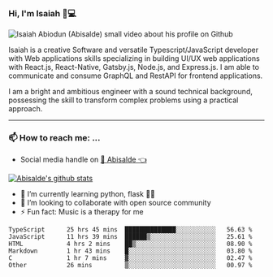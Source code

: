 ### Hi, I'm Isaiah 🌻💻

<img src="https://res.cloudinary.com/abisalde/image/upload/c_scale,h_311,w_816/v1616039512/Abisalde_github.gif" alt="Isaiah Abiodun (Abisalde) small video about his profile on Github">

Isaiah is a creative Software and versatile Typescript/JavaScript developer with Web applications skills specializing in building UI/UX web applications with React.js, React-Native, Gatsby.js, Node.js, and Express.js. I am able to communicate and consume GraphQL and RestAPI for frontend applications.

I am a bright and ambitious engineer with a sound technical background, possessing the skill to transform complex problems using a practical approach.
<hr>

### 📫 How to reach me: ...
- Social media handle on <a href="https://twitter.com/abisalde">🔔  Abisalde   👈</a>


[![Abisalde's github stats](https://github-readme-stats.vercel.app/api?username=abisalde)](https://github.com/abisalde/github-readme-stats)

- 🌱 I’m currently learning python, flask 👨‍💻️
- 👯 I’m looking to collaborate with open source community
- ⚡ Fun fact: Music is a therapy for me


<!--
**abisalde/Abisalde** is a ✨ _special_ ✨ repository because its `README.md` (this file) appears on your GitHub profile.

Here are some ideas to get you started:

- 🔭 I’m currently working on data engineering
- 🌱 I’m currently learning python
- 👯 I’m looking to collaborate with open source community
- 🤔 I’m looking for help with ...
- 💬 Ask me about ...
- 📫 How to reach me: ...
- 😄 Pronouns: ...
- ⚡ Fun fact: ...
-->

<!--START_SECTION:waka-->

```text
TypeScript      25 hrs 45 mins  ██████████████░░░░░░░░░░░   56.63 %
JavaScript      11 hrs 39 mins  ██████▒░░░░░░░░░░░░░░░░░░   25.61 %
HTML            4 hrs 2 mins    ██▒░░░░░░░░░░░░░░░░░░░░░░   08.90 %
Markdown        1 hr 43 mins    █░░░░░░░░░░░░░░░░░░░░░░░░   03.80 %
C               1 hr 7 mins     ▓░░░░░░░░░░░░░░░░░░░░░░░░   02.47 %
Other           26 mins         ▒░░░░░░░░░░░░░░░░░░░░░░░░   00.97 %
```

<!--END_SECTION:waka-->

